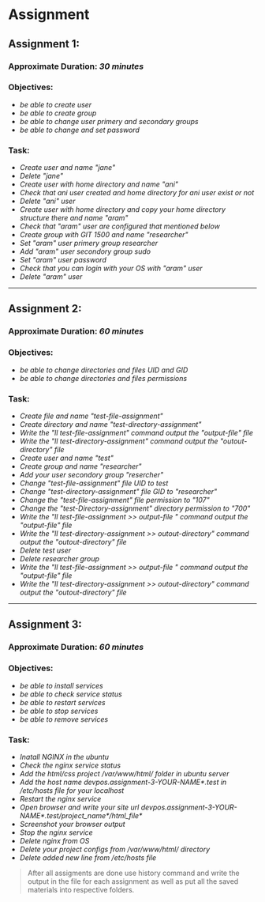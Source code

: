 # Assignment

## Assignment 1:
### Approximate Duration: _30 minutes_
### Objectives: 
* _be able to create user_
* _be able to create group_
* _be able to change user primery and secondary groups_
* _be able to change and set password_

### Task:
* _Create user and name "jane"_
* _Delete "jane"_
* _Create user with home directory and name "ani"_
* _Check that ani user created and home directory for ani user exist or not_
* _Delete "ani" user_
* _Create user with home directory and copy your home directory structure there and name "aram"_
* _Check that "aram" user are configured that mentioned below_
* _Create group with GIT 1500 and name "researcher"_
* _Set "aram" user primery group researcher_
* _Add "aram" user secondory group sudo_
* _Set "aram" user password_
* _Check that you can login with your OS with "aram" user_
* _Delete "aram" user_

---
## Assignment 2:
### Approximate Duration: _60 minutes_
### Objectives: 
* _be able to change directories and files UID and GID_
* _be able to change directories and files permissions_

### Task:
* _Create file and name "test-file-assignment"_
* _Create directory and name "test-directory-assignment"_
* _Write the "ll test-file-assignment" command output the "output-file" file_
* _Write the "ll test-directory-assignment" command output the "outout-directory" file_
* _Create user and name "test"_
* _Create group and name "researcher"_
* _Add your user secondory group "resercher"_
* _Change "test-file-assignment" file UID to test_
* _Change "test-directory-assignment" file GID to "researcher"_
* _Change the "test-file-assignment" file permission to "107"_
* _Change the "test-Directory-assignment" directory permission to "700"_
* _Write the "ll test-file-assignment >> output-file " command output the "output-file" file_
* _Write the "ll test-directory-assignment >> outout-directory" command output the "outout-directory" file_
* _Delete test user_
* _Delete researcher group_
* _Write the "ll test-file-assignment >> output-file " command output the "output-file" file_
* _Write the "ll test-directory-assignment >> outout-directory" command output the "outout-directory" file_
---
## Assignment 3:
### Approximate Duration: _60 minutes_
### Objectives: 
* _be able to install services_
* _be able to check service status_
* _be able to restart services_
* _be able to stop services_
* _be able to remove services_

### Task:
* _Inatall NGINX in the ubuntu_
* _Check the nginx service status_
* _Add the html/css project /var/www/html/ folder in ubuntu server_
* _Add the host name devpos.assignment-3-YOUR-NAME*.test in /etc/hosts file for your localhost_
* _Restart the nginx service_
* _Open browser and write your site url devpos.assignment-3-YOUR-NAME*.test/project_name*/html_file*_ 
*  _Screenshot your browser output_
* _Stop the nginx service_
* _Delete nginx from OS_
* _Delete your project configs from /var/www/html/ directory_
* _Delete added new line from /etc/hosts file_

> After all assigments are done use history command and write the output in the file for each assignment as well as put all the saved materials into respective folders.